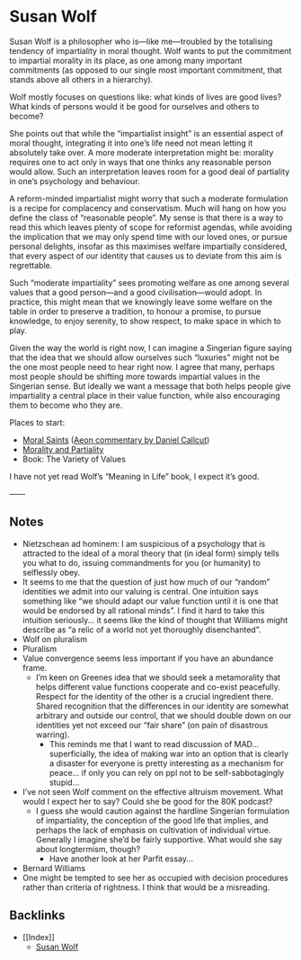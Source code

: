 # Susan Wolf
Susan Wolf is a philosopher who is—like me—troubled by the totalising tendency of impartiality in moral thought. Wolf wants to put the commitment to impartial morality in its place, as one among many important commitments (as opposed to our single most important commitment, that stands above all others in a hierarchy).

Wolf mostly focuses on questions like: what kinds of lives are good lives? What kinds of persons would it be good for ourselves and others to become? 

She points out that while the “impartialist insight” is an essential aspect of moral thought, integrating it into one’s life need not mean letting it absolutely take over. A more moderate interpretation might be: morality requires one to act only in ways that one thinks any reasonable person would allow. Such an interpretation leaves room for a good deal of partiality in one’s psychology and behaviour.

A reform-minded impartialist might worry that such a moderate formulation is a recipe for complacency and conservatism. Much will hang on how you define the class of “reasonable people”. My sense is that there is a way to read this which leaves plenty of scope for reformist agendas, while avoiding the implication that we may only spend time with our loved ones, or pursue personal delights, insofar as this maximises welfare impartially considered, that every aspect of our identity that causes us to deviate from this aim is regrettable. 

Such “moderate impartiality” sees promoting welfare as one among several values that a good person—and a good civilisation—would adopt. In practice, this might mean that we knowingly leave some welfare on the table in order to preserve a tradition, to honour a promise, to pursue knowledge, to enjoy serenity, to show respect, to make space in which to play. 

Given the way the world is right now, I can imagine a Singerian figure saying that the idea that we should allow ourselves such “luxuries” might not be the one most people need to hear right now. I agree that many, perhaps most people should be shifting more towards impartial values in the Singerian sense. But ideally we want a message that both helps people give impartiality a central place in their value function, while also encouraging them to become who they are.

Places to start:
* [Moral Saints](https://sci-hub.tw/https://www.jstor.org/stable/2026228) ([Aeon commentary by Daniel Callcut](https://aeon.co/essays/why-it-is-better-not-to-aim-at-being-morally-perfect))
* [Morality and Partiality](https://sci-hub.tw/https://www.jstor.org/stable/2214247)
* Book: The Variety of Values

I have not yet read Wolf’s “Meaning in Life” book, I expect it’s good.

——
## Notes
* Nietzschean ad hominem: I am suspicious of a psychology that is attracted to the ideal of a moral theory that (in ideal form) simply tells you what to do, issuing commandments for you (or humanity) to selflessly obey. 
* It seems to me that the question of just how much of our “random” identities we admit into our valuing is central. One intuition says something like “we should adapt our value function until it is one that would be endorsed by all rational minds”. I find it hard to take this intuition seriously... it seems like the kind of thought that Williams might describe as “a relic of a world not yet thoroughly disenchanted”.
* Wolf on pluralism
* Pluralism 
* Value convergence seems less important if you have an abundance frame.
	* I’m keen on Greenes idea that we should seek a metamorality that helps different value functions cooperate and co-exist peacefully. Respect for the identity of the other is a crucial ingredient there. Shared recognition that the differences in our identity are somewhat arbitrary and outside our control, that we should double down on our identities yet not exceed our “fair share” (on pain of disastrous warring).
		* This reminds me that I want to read discussion of MAD... superficially, the idea of making war into an option that is clearly a disaster for everyone is pretty interesting as a mechanism for peace... if only you can rely on ppl not to be self-sabbotagingly stupid...
* I’ve not seen Wolf comment on the effective altruism movement. What would I expect her to say? Could she be good for the 80K podcast?
	* I guess she would caution against the hardline Singerian formulation of impartiality, the conception of the good life that implies, and perhaps the lack of emphasis on cultivation of individual virtue. Generally I imagine she’d be fairly supportive. What would she say about longtermism, though? 
		* Have another look at her Parfit essay...
* Bernard Williams
* One might be tempted to see her as occupied with decision procedures rather than criteria of rightness. I think that would be a misreading.


## Backlinks
* [[Index]]
	* [Susan Wolf](/people/susan-wolf.md)

<!-- #web/people -->

<!-- {BearID:susan-wolf.md} -->
